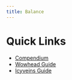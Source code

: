 ```yaml
---
title: Balance
---
```


Quick Links
===
 - [Compendium](/balance/compendium)
 - [Wowhead Guide](https://www.wowhead.com/balance-druid-guide)
 - [Icyveins Guide](https://www.icy-veins.com/wow/balance-druid-pve-dps-guide)
